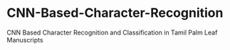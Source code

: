# CNN-Based-Character-Recognition
CNN Based Character Recognition and Classification in Tamil Palm Leaf Manuscripts
